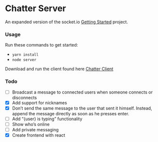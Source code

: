 # Chatter Server

An expanded version of the socket.io [Getting Started](http://socket.io/get-started/chat/) project.

### Usage

Run these commands to get started:

* `yarn install`
* `node server`

Download and run the client found here [Chatter Client](https://github.com/jeanmarcjones/chatter)

### Todo

- [ ] Broadcast a message to connected users when someone connects or disconnects
- [x] Add support for nicknames
- [x] Don’t send the same message to the user that sent it himself. Instead, append the message directly as soon as he presses enter.
- [ ] Add “{user} is typing” functionality
- [ ] Show who’s online
- [ ] Add private messaging
- [x] Create frontend with react
